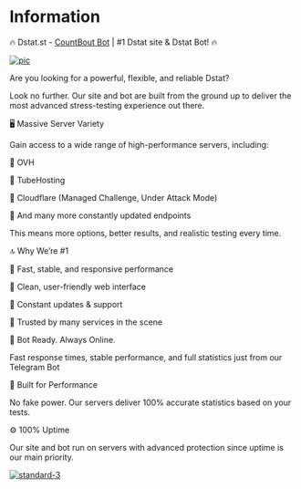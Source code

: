 # Information
🔥 Dstat.st - [CountBout Bot](https://t.me/count_bout_bot) | #1 Dstat site & Dstat Bot! 🔥

<a href="https://dstat.st?github"><img src="https://i.ibb.co/WNyRPm2z/photo-2025-07-09-15-58-14.jpg" alt="pic" border="0"></a>

Are you looking for a powerful, flexible, and reliable Dstat?

Look no further. Our site and bot are built from the ground up to deliver the most advanced stress-testing experience out there.

🖥 Massive Server Variety

Gain access to a wide range of high-performance servers, including:

💎 OVH

💎 TubeHosting

💎 Cloudflare (Managed Challenge, Under Attack Mode)

💎 And many more constantly updated endpoints

This means more options, better results, and realistic testing every time.

🔝 Why We’re #1

👑 Fast, stable, and responsive performance

👑 Clean, user-friendly web interface

👑 Constant updates & support

👑 Trusted by many services in the scene


🤖 Bot Ready. Always Online.

Fast response times, stable performance, and full statistics just from our Telegram Bot

🚀 Built for Performance

No fake power. Our servers deliver 100% accurate statistics based on your tests.

⚙️ 100% Uptime

Our site and bot run on servers with advanced protection since uptime is our main priority.

<a href="https://dstat.st?github"><img src="https://i.ibb.co/ch6ctb6f/standard-6.gif" alt="standard-3" border="0"></a>
